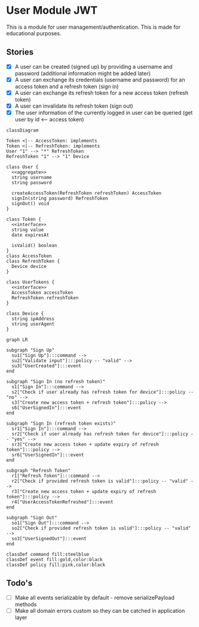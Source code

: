 # User Module JWT

This is a module for user management/authentication. This is made for educational purposes.

## Stories

-   [x] A user can be created (signed up) by providing a username and password (additional information might be added later)
-   [x] A user can exchange its credentials (username and password) for an access token and a refresh token (sign in)
-   [x] A user can exchange its refresh token for a new access token (refresh token)
-   [x] A user can invalidate its refresh token (sign out)
-   [x] The user information of the currently logged in user can be queried (get user by id &lt;-- access token)

```mermaid
classDiagram

Token <|-- AccessToken: implements
Token <|-- RefreshToken: implements
User "1" --> "*" RefreshToken
RefreshToken "1" --> "1" Device

class User {
  <<aggregate>>
  string username
  string password

  createAccessToken(RefreshToken refreshToken) AccessToken
  signIn(string password) RefreshToken
  signOut() void
}

class Token {
  <<interface>>
  string value
  date expiresAt

  isValid() boolean
}
class AccessToken
class RefreshToken {
  Device device
}

class UserTokens {
  <<interface>>
  AccessToken accessToken
  RefreshToken refreshToken
}

class Device {
  string ipAddress
  string userAgent
}
```

```mermaid
graph LR

subgraph "Sign Up"
  su1["Sign Up"]:::command -->
  su2["Validate input"]:::policy -- "valid" -->
  su3["UserCreated"]:::event
end

subgraph "Sign In (no refresh token)"
  s1["Sign In"]:::command -->
  s2["Check if user already has refresh token for device"]:::policy -- "no" -->
  s3["Create new access token + refresh token"]:::policy -->
  s6["UserSignedIn"]:::event
end

subgraph "Sign In (refresh token exists)"
  sr1["Sign In"]:::command -->
  sr2["Check if user already has refresh token for device"]:::policy -- "yes" -->
  sr3["Create new access token + update expiry of refresh token"]:::policy -->
  sr6["UserSignedIn"]:::event
end

subgraph "Refresh Token"
  r1["Refresh Token"]:::command -->
  r2["Check if provided refresh token is valid"]:::policy -- "valid" -->
  r3["Create new access token + update expiry of refresh token"]:::policy -->
  r4["UserAccessTokenRefreshed"]:::event
end

subgraph "Sign Out"
  so1["Sign Out"]:::command -->
  so2["Check if provided refresh token is valid"]:::policy -- "valid" -->
  so3["UserSignedOut"]:::event
end

classDef command fill:steelblue
classDef event fill:gold,color:black
classDef policy fill:pink,color:black
```

## Todo's

-   [ ] Make all events serializable by default - remove serializePayload methods
-   [ ] Make all domain errors custom so they can be catched in application layer
